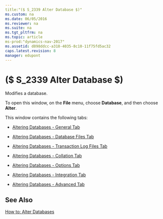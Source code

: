 ```yaml
---
title:"($ S_2339 Alter Database $)"
ms.custom: na
ms.date: 06/05/2016
ms.reviewer: na
ms.suite: na
ms.tgt_pltfrm: na
ms.topic: article
ms-prod:"dynamics-nav-2017"
ms.assetid: d898ddcc-a318-4035-8c10-11f75fd5ac32
caps.latest.revision: 8
manager: edupont
---
```

# ($ S_2339 Alter Database $)
Modifies a database.  
  
 To open this window, on the **File** menu, choose **Database**, and then choose **Alter**.  
  
 This window contains the following tabs:  
  
-   [Altering Databases \- General Tab](Altering-Databases---General-Tab.md)  
  
-   [Altering Databases \- Database Files Tab](Altering-Databases---Database-Files-Tab.md)  
  
-   [Altering Databases \- Transaction Log Files Tab](Altering-Databases---Transaction-Log-Files-Tab.md)  
  
-   [Altering Databases \- Collation Tab](Altering-Databases---Collation-Tab.md)  
  
-   [Altering Databases \- Options Tab](Altering-Databases---Options-Tab.md)  
  
-   [Altering Databases \- Integration Tab](Altering-Databases---Integration-Tab.md)  
  
-   [Altering Databases \- Advanced Tab](Altering-Databases---Advanced-Tab.md)  
  
## See Also  
 [How to: Alter Databases](../Topic/How%20to:%20Alter%20Databases.md)